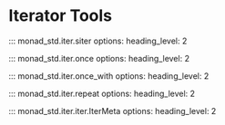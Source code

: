 # Iterator Tools

::: monad_std.iter.siter
    options:
        heading_level: 2

::: monad_std.iter.once
    options:
        heading_level: 2

::: monad_std.iter.once_with
    options:
        heading_level: 2

::: monad_std.iter.repeat
    options:
        heading_level: 2

::: monad_std.iter.iter.IterMeta
    options:
        heading_level: 2